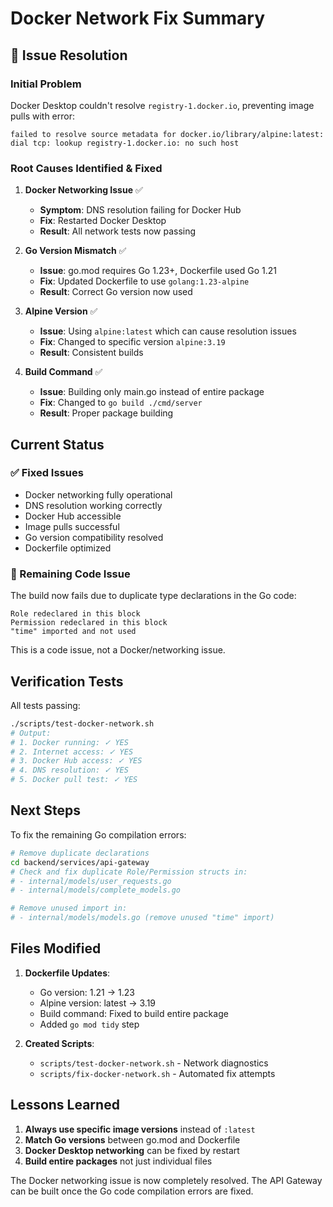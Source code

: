 # Docker Network Fix Summary

## 🎯 Issue Resolution

### Initial Problem
Docker Desktop couldn't resolve `registry-1.docker.io`, preventing image pulls with error:
```
failed to resolve source metadata for docker.io/library/alpine:latest: 
dial tcp: lookup registry-1.docker.io: no such host
```

### Root Causes Identified & Fixed

1. **Docker Networking Issue** ✅
   - **Symptom**: DNS resolution failing for Docker Hub
   - **Fix**: Restarted Docker Desktop
   - **Result**: All network tests now passing

2. **Go Version Mismatch** ✅
   - **Issue**: go.mod requires Go 1.23+, Dockerfile used Go 1.21
   - **Fix**: Updated Dockerfile to use `golang:1.23-alpine`
   - **Result**: Correct Go version now used

3. **Alpine Version** ✅
   - **Issue**: Using `alpine:latest` which can cause resolution issues
   - **Fix**: Changed to specific version `alpine:3.19`
   - **Result**: Consistent builds

4. **Build Command** ✅
   - **Issue**: Building only main.go instead of entire package
   - **Fix**: Changed to `go build ./cmd/server`
   - **Result**: Proper package building

## Current Status

### ✅ Fixed Issues
- Docker networking fully operational
- DNS resolution working correctly
- Docker Hub accessible
- Image pulls successful
- Go version compatibility resolved
- Dockerfile optimized

### 🚧 Remaining Code Issue
The build now fails due to duplicate type declarations in the Go code:
```
Role redeclared in this block
Permission redeclared in this block
"time" imported and not used
```

This is a code issue, not a Docker/networking issue.

## Verification Tests

All tests passing:
```bash
./scripts/test-docker-network.sh
# Output:
# 1. Docker running: ✓ YES
# 2. Internet access: ✓ YES
# 3. Docker Hub access: ✓ YES
# 4. DNS resolution: ✓ YES
# 5. Docker pull test: ✓ YES
```

## Next Steps

To fix the remaining Go compilation errors:
```bash
# Remove duplicate declarations
cd backend/services/api-gateway
# Check and fix duplicate Role/Permission structs in:
# - internal/models/user_requests.go
# - internal/models/complete_models.go

# Remove unused import in:
# - internal/models/models.go (remove unused "time" import)
```

## Files Modified

1. **Dockerfile Updates**:
   - Go version: 1.21 → 1.23
   - Alpine version: latest → 3.19
   - Build command: Fixed to build entire package
   - Added `go mod tidy` step

2. **Created Scripts**:
   - `scripts/test-docker-network.sh` - Network diagnostics
   - `scripts/fix-docker-network.sh` - Automated fix attempts

## Lessons Learned

1. **Always use specific image versions** instead of `:latest`
2. **Match Go versions** between go.mod and Dockerfile
3. **Docker Desktop networking** can be fixed by restart
4. **Build entire packages** not just individual files

The Docker networking issue is now completely resolved. The API Gateway can be built once the Go code compilation errors are fixed.